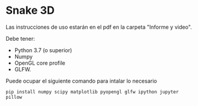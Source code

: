 # Snake 3D

Las instrucciones de uso estarán en el pdf en la carpeta "Informe y video".

Debe tener:
- Python 3.7 (o superior) 
- Numpy 
- OpenGL core profile 
- GLFW.

Puede ocupar el siguiente comando para intalar lo necesario
 
```pip install numpy scipy matplotlib pyopengl glfw ipython jupyter pillow```

